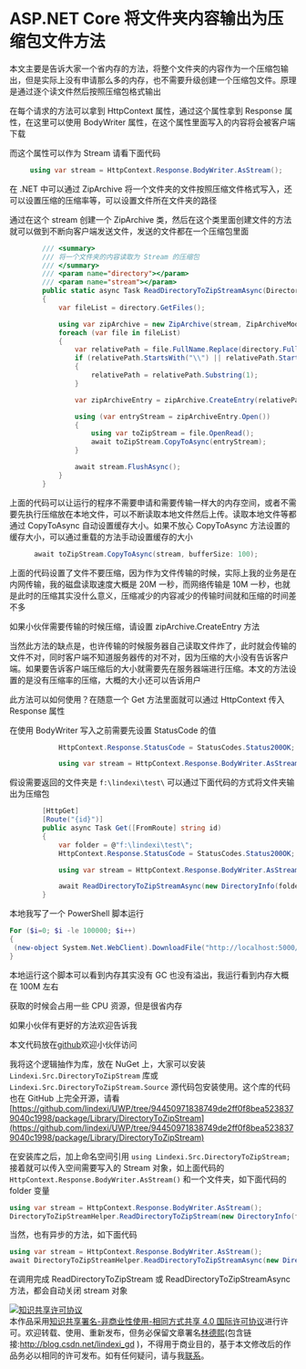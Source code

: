 
# ASP.NET Core 将文件夹内容输出为压缩包文件方法

本文主要是告诉大家一个省内存的方法，将整个文件夹的内容作为一个压缩包输出，但是实际上没有申请那么多的内存，也不需要升级创建一个压缩包文件。原理是通过逐个读文件然后按照压缩包格式输出

<!--more-->


<!-- CreateTime:5/25/2020 7:09:13 PM -->



在每个请求的方法可以拿到 HttpContext 属性，通过这个属性拿到 Response 属性，在这里可以使用 BodyWriter 属性，在这个属性里面写入的内容将会被客户端下载

而这个属性可以作为 Stream 请看下面代码

```csharp
     using var stream = HttpContext.Response.BodyWriter.AsStream();
```

在 .NET 中可以通过 ZipArchive 将一个文件夹的文件按照压缩文件格式写入，还可以设置压缩的压缩率等，可以设置文件所在文件夹的路径

通过在这个 stream 创建一个 ZipArchive 类，然后在这个类里面创建文件的方法就可以做到不断向客户端发送文件，发送的文件都在一个压缩包里面

```csharp
        /// <summary>
        /// 将一个文件夹的内容读取为 Stream 的压缩包
        /// </summary>
        /// <param name="directory"></param>
        /// <param name="stream"></param>
        public static async Task ReadDirectoryToZipStreamAsync(DirectoryInfo directory, Stream stream)
        {
            var fileList = directory.GetFiles();

            using var zipArchive = new ZipArchive(stream, ZipArchiveMode.Create);
            foreach (var file in fileList)
            {
                var relativePath = file.FullName.Replace(directory.FullName, "");
                if (relativePath.StartsWith("\\") || relativePath.StartsWith("//"))
                {
                    relativePath = relativePath.Substring(1);
                }

                var zipArchiveEntry = zipArchive.CreateEntry(relativePath, CompressionLevel.NoCompression);

                using (var entryStream = zipArchiveEntry.Open())
                {
                    using var toZipStream = file.OpenRead();
                    await toZipStream.CopyToAsync(entryStream);
                }

                await stream.FlushAsync();
            }
        }
```

上面的代码可以让运行的程序不需要申请和需要传输一样大的内存空间，或者不需要先执行压缩放在本地文件，可以不断读取本地文件然后上传。读取本地文件等都通过 CopyToAsync 自动设置缓存大小。如果不放心 CopyToAsync 方法设置的缓存大小，可以通过重载的方法手动设置缓存的大小

```csharp
      await toZipStream.CopyToAsync(stream, bufferSize: 100);
```

上面的代码设置了文件不要压缩，因为作为文件传输的时候，实际上我的业务是在内网传输，我的磁盘读取速度大概是 20M 一秒，而网络传输是 10M 一秒，也就是此时的压缩其实没什么意义，压缩减少的内容减少的传输时间就和压缩的时间差不多

如果小伙伴需要传输的时候压缩，请设置 zipArchive.CreateEntry 方法

当然此方法的缺点是，也许传输的时候服务器自己读取文件炸了，此时就会传输的文件不对，同时客户端不知道服务器传的对不对，因为压缩的大小没有告诉客户端。如果要告诉客户端压缩后的大小就需要先在服务器端进行压缩。本文的方法设置的是没有压缩率的压缩，大概的大小还可以告诉用户

此方法可以如何使用？在随意一个 Get 方法里面就可以通过 HttpContext 传入 Response 属性

在使用 BodyWriter 写入之前需要先设置 StatusCode 的值

```csharp
            HttpContext.Response.StatusCode = StatusCodes.Status200OK;

            using var stream = HttpContext.Response.BodyWriter.AsStream();
```

假设需要返回的文件夹是 `f:\lindexi\test\` 可以通过下面代码的方式将文件夹输出为压缩包

```csharp
        [HttpGet]
        [Route("{id}")]
        public async Task Get([FromRoute] string id)
        {
            var folder = @"f:\lindexi\test\";
            HttpContext.Response.StatusCode = StatusCodes.Status200OK;

            using var stream = HttpContext.Response.BodyWriter.AsStream();

            await ReadDirectoryToZipStreamAsync(new DirectoryInfo(folder), stream);
        }
```

本地我写了一个 PowerShell 脚本运行

```powershell
For ($i=0; $i -le 100000; $i++) 
{
 (new-object System.Net.WebClient).DownloadFile("http://localhost:5000/File/doubi", "F:\lindexi\zip\2.zip")
} 
```

本地运行这个脚本可以看到内存其实没有 GC 也没有溢出，我运行看到内存大概在 100M 左右

获取的时候会占用一些 CPU 资源，但是很省内存

如果小伙伴有更好的方法欢迎告诉我

本文代码放在[github](https://github.com/lindexi/lindexi_gd/tree/32e2de954d92cc9fa359ae6eacd327405e156fe4/LarnaceakemLachonanafemhejal)欢迎小伙伴访问

我将这个逻辑抽作为库，放在 NuGet 上，大家可以安装 `Lindexi.Src.DirectoryToZipStream` 库或 `Lindexi.Src.DirectoryToZipStream.Source` 源代码包安装使用。这个库的代码也在 GitHub 上完全开源，请看 [https://github.com/lindexi/UWP/tree/94450971838749de2ff0f8bea5238379040c1998/package/Library/DirectoryToZipStream](https://github.com/lindexi/UWP/tree/94450971838749de2ff0f8bea5238379040c1998/package/Library/DirectoryToZipStream)

在安装库之后，加上命名空间引用 `using Lindexi.Src.DirectoryToZipStream;` 接着就可以传入空间需要写入的 Stream 对象，如上面代码的 `HttpContext.Response.BodyWriter.AsStream()` 和一个文件夹，如下面代码的 folder 变量

```csharp
using var stream = HttpContext.Response.BodyWriter.AsStream();
DirectoryToZipStreamHelper.ReadDirectoryToZipStream(new DirectoryInfo(folder), stream);
```

当然，也有异步的方法，如下面代码

```csharp
using var stream = HttpContext.Response.BodyWriter.AsStream();
await DirectoryToZipStreamHelper.ReadDirectoryToZipStreamAsync(new DirectoryInfo(folder), stream);
```

在调用完成 ReadDirectoryToZipStream 或 ReadDirectoryToZipStreamAsync 方法，都会自动关闭 stream 对象





<a rel="license" href="http://creativecommons.org/licenses/by-nc-sa/4.0/"><img alt="知识共享许可协议" style="border-width:0" src="https://licensebuttons.net/l/by-nc-sa/4.0/88x31.png" /></a><br />本作品采用<a rel="license" href="http://creativecommons.org/licenses/by-nc-sa/4.0/">知识共享署名-非商业性使用-相同方式共享 4.0 国际许可协议</a>进行许可。欢迎转载、使用、重新发布，但务必保留文章署名[林德熙](http://blog.csdn.net/lindexi_gd)(包含链接:http://blog.csdn.net/lindexi_gd )，不得用于商业目的，基于本文修改后的作品务必以相同的许可发布。如有任何疑问，请与我[联系](mailto:lindexi_gd@163.com)。